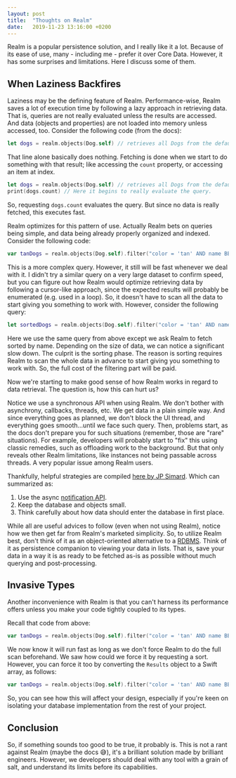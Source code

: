 ```yaml
---
layout: post
title:  "Thoughts on Realm"
date:   2019-11-23 13:16:00 +0200
---
```


Realm is a popular persistence solution, and I really like it a lot.
Because of its ease of use, many - including me - prefer it over Core Data.
However, it has some surprises and limitations.
Here I discuss some of them.

## When Laziness Backfires
Laziness may be the defining feature of Realm.
Performance-wise, Realm saves a lot of execution time by following a lazy approach in retrieving data.
That is, queries are not really evaluated unless the results are accessed.
And data (objects and properties) are not loaded into memory unless accessed, too.
Consider the following code (from the docs):

```swift
let dogs = realm.objects(Dog.self) // retrieves all Dogs from the default Realm
```
That line alone basically does nothing.
Fetching is done when we start to do something with that result; like accessing the `count` property, or accessing an item at index.

```swift
let dogs = realm.objects(Dog.self) // retrieves all Dogs from the default Realm
print(dogs.count) // Here it begins to really evaluate the query.
```

So, requesting `dogs.count` evaluates the query. But since no data is really fetched, this executes fast.

Realm optimizes for this pattern of use. 
Actually Realm bets on queries being simple, and data being already properly organized and indexed. Consider the following code:

```swift
var tanDogs = realm.objects(Dog.self).filter("color = 'tan' AND name BEGINSWITH 'B'")
```

This is a more complex query. However, it still will be fast whenever we deal with it.
I didn't try a similar query on a very large dataset to confirm speed, but you can figure out how
Realm would optimize retrieving data by following a cursor-like approach, since the expected results will
probably be enumerated (e.g. used in a loop). 
So, it doesn't have to scan all the data to start giving you something to work with.
However, consider the following query:

```swift
let sortedDogs = realm.objects(Dog.self).filter("color = 'tan' AND name BEGINSWITH 'B'").sorted(byKeyPath: "name")
```

Here we use the same query from above except we ask Realm to fetch sorted by name.
Depending on the size of data, we can notice a significant slow down.
The culprit is the sorting phase. The reason is sorting requires Realm to scan the whole data in advance to
start giving you something to work with. So, the full cost of the filtering part will be paid.

Now we're starting to make good sense of how Realm works in regard to data retrieval.
The question is, how this can hurt us?

Notice we use a synchronous API when using Realm. We don't bother with asynchrony, callbacks, 
threads, etc. We get data in a plain simple way.
And since everything goes as planned, we don't block the UI thread, and everything goes smooth...until we face such query.
Then, problems start, as the docs don't prepare you for such situations (remember, those are "rare" situations). For example, developers will probably start to "fix" this using classic remedies, such as
offloading work to the background. But that only reveals other Realm limitations, like instances not being passable across threads. A very popular issue among Realm users.

Thankfully, helpful strategies are compiled [here by JP Simard](https://github.com/realm/realm-cocoa/issues/4886#issuecomment-296319210). Which can summarized as:

1. Use the async [notification API](https://realm.io/docs/swift/latest/#notifications).
2. Keep the database and objects small.
3. Think carefully about how data should enter the database in first place.

While all are useful advices to follow (even when not using Realm), notice how we then get far from Realm's
marketed simplicity. So, to utilize Realm best, don't think of it as an object-oriented alternative to a [RDBMS](https://en.wikipedia.org/wiki/Relational_database). Think of it as persistence companion to viewing your data in lists. That is, save your data in a way it is as ready to be fetched as-is as possible without much querying and post-processing.

## Invasive Types

Another inconvenience with Realm is that you can't harness its performance offers unless you make 
your code tightly coupled to its types.

Recall that code from above:

```swift
var tanDogs = realm.objects(Dog.self).filter("color = 'tan' AND name BEGINSWITH 'B'")
```

We now know it will run fast as long as we don't force Realm to do the full scan beforehand.
We saw how could we force it by requesting a sort. However, you can force it too by converting the `Results` 
object to a Swift array, as follows:

```swift
var tanDogs = realm.objects(Dog.self).filter("color = 'tan' AND name BEGINSWITH 'B'").map({ $0 })
```
So, you can see how this will affect your design, especially if you're keen on isolating your database 
implementation from the rest of your project.


## Conclusion

So, if something sounds too good to be true, it probably is.
This is not a rant against Realm (maybe the docs 😅), it's a brilliant solution made by brilliant engineers.
However, we developers should deal with any tool with a grain of salt, and understand its limits before its capabilities.
